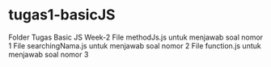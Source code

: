 # tugas1-basicJS
Folder Tugas Basic JS Week-2
File methodJs.js untuk menjawab soal nomor 1
File searchingNama.js untuk menjawab soal nomor 2
File function.js untuk menjawab soal nomor 3
